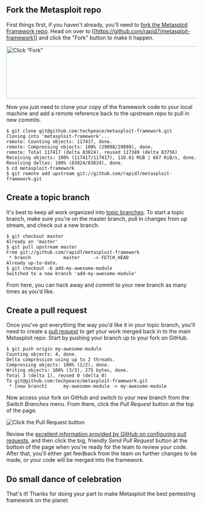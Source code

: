 ## Fork the Metasploit repo

First things first, if you haven't already, you'll need to [fork the Metasploit Framework repo](http://help.github.com/fork-a-repo/). Head on over to [[https://github.com/rapid7/metasploit-framework]] and click the "Fork" button to make it happen.

<img src="http://help.github.com/images/bootcamp/bootcamp_3_fork.jpg" width="558" height="137" alt="Click &ldquo;Fork&rdquo;"  />

Now you just need to clone your copy of the framework code to your local machine and add a remote reference back to the upstream repo to pull in new commits.

```console
$ git clone git@github.com:techpeace/metasploit-framework.git
Cloning into 'metasploit-framework'...
remote: Counting objects: 117417, done.
remote: Compressing objects: 100% (29898/29898), done.
remote: Total 117417 (delta 83824), reused 117349 (delta 83756)
Receiving objects: 100% (117417/117417), 110.61 MiB | 667 KiB/s, done.
Resolving deltas: 100% (83824/83824), done.
$ cd metasploit-framework
$ git remote add upstream git://github.com/rapid7/metasploit-framework.git
```

## Create a topic branch

It's best to keep all work organized into [topic branches](http://progit.org/book/ch3-4.html). To start a topic branch, make sure you're on the master branch, pull in changes from up stream, and check out a new branch.

```console
$ git checkout master
Already on 'master'
$ git pull upstream master
From git://github.com/rapid7/metasploit-framework
 * branch            master     -> FETCH_HEAD
Already up-to-date.
$ git checkout -b add-my-awesome-module
Switched to a new branch 'add-my-awesome-module'
```

From here, you can hack away and commit to your new branch as many times as you'd like.

## Create a pull request

Once you've got everything the way you'd like it in your topic branch, you'll need to create a [pull request](http://help.github.com/send-pull-requests/) to get your work merged back in to the main Metasploit repo. Start by pushing your branch up to your fork on GitHub.

```console
$ git push origin my-awesome-module
Counting objects: 4, done.
Delta compression using up to 2 threads.
Compressing objects: 100% (2/2), done.
Writing objects: 100% (3/3), 275 bytes, done.
Total 3 (delta 1), reused 0 (delta 0)
To git@github.com:techpeace/metasploit-framework.git
 * [new branch]      my-awesome-module -> my-awesome-module
```

Now access your fork on GitHub and switch to your new branch from the *Switch Branches* menu. From there, click the *Pull Request* button at the top of the page.

![Click the Pull Request button](http://img.skitch.com/20100831-qfk1c9wyt89pfgfxg61bh1r8rn.png)

Review the [excellent information provided by GitHub on configuring pull requests](http://help.github.com/send-pull-requests/), and then click the big, friendly *Send Pull Request* button at the bottom of the page when you're ready for the team to review your code. After that, you'll either get feedback from the team on further changes to be made, or your code will be merged into the framework.

## Do small dance of celebration

That's it! Thanks for doing your part to make Metasploit the best pentesting framework on the planet.



